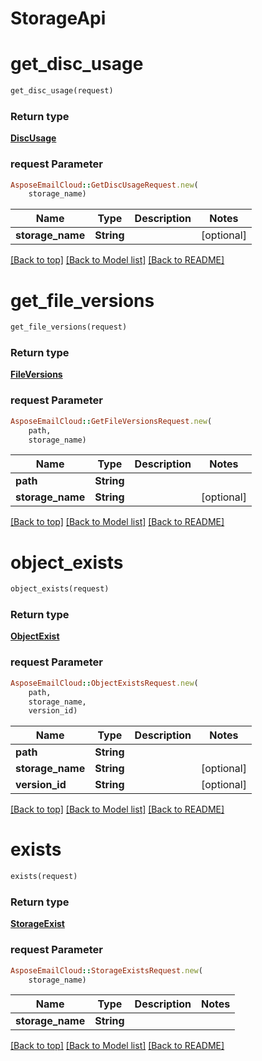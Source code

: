 # StorageApi

            
<a name="get_disc_usage"></a>
# get_disc_usage

```ruby
get_disc_usage(request)
```



### Return type

[**DiscUsage**](DiscUsage.md)

### request Parameter
```ruby
AsposeEmailCloud::GetDiscUsageRequest.new(
    storage_name)
```

Name | Type | Description  | Notes
------------- | ------------- | ------------- | -------------
 **storage_name** | **String** |  | [optional] 

[[Back to top]](#) [[Back to Model list]](Models.md) [[Back to README]](README.md)
            
<a name="get_file_versions"></a>
# get_file_versions

```ruby
get_file_versions(request)
```



### Return type

[**FileVersions**](FileVersions.md)

### request Parameter
```ruby
AsposeEmailCloud::GetFileVersionsRequest.new(
    path,
    storage_name)
```

Name | Type | Description  | Notes
------------- | ------------- | ------------- | -------------
 **path** | **String** |  | 
 **storage_name** | **String** |  | [optional] 

[[Back to top]](#) [[Back to Model list]](Models.md) [[Back to README]](README.md)
            
<a name="object_exists"></a>
# object_exists

```ruby
object_exists(request)
```



### Return type

[**ObjectExist**](ObjectExist.md)

### request Parameter
```ruby
AsposeEmailCloud::ObjectExistsRequest.new(
    path,
    storage_name,
    version_id)
```

Name | Type | Description  | Notes
------------- | ------------- | ------------- | -------------
 **path** | **String** |  | 
 **storage_name** | **String** |  | [optional] 
 **version_id** | **String** |  | [optional] 

[[Back to top]](#) [[Back to Model list]](Models.md) [[Back to README]](README.md)
            
<a name="exists"></a>
# exists

```ruby
exists(request)
```



### Return type

[**StorageExist**](StorageExist.md)

### request Parameter
```ruby
AsposeEmailCloud::StorageExistsRequest.new(
    storage_name)
```

Name | Type | Description  | Notes
------------- | ------------- | ------------- | -------------
 **storage_name** | **String** |  | 

[[Back to top]](#) [[Back to Model list]](Models.md) [[Back to README]](README.md)

